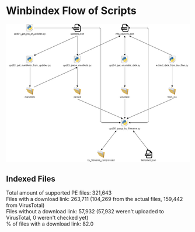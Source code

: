 # Winbindex Flow of Scripts

![winbindex-scripts-flow.png](winbindex-scripts-flow.png)

## Indexed Files

<!--FileStats-->
Total amount of supported PE files: 321,643  
Files with a download link: 263,711 (104,269 from the actual files, 159,442 from VirusTotal)  
Files without a download link: 57,932 (57,932 weren't uploaded to VirusTotal, 0 weren't checked yet)  
% of files with a download link: 82.0  
<!--/FileStats-->
